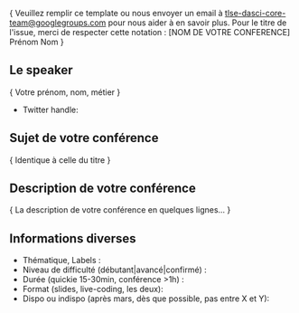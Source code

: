 { Veuillez remplir ce template ou nous envoyer un email à tlse-dasci-core-team@googlegroups.com pour nous aider à en savoir plus.
Pour le titre de l'issue, merci de respecter cette notation : [NOM DE VOTRE CONFERENCE] Prénom Nom }


## Le speaker
{ Votre prénom, nom, métier }

* Twitter handle:

## Sujet de votre conférence
{ Identique à celle du titre }

## Description de votre conférence
{ La description de votre conférence en quelques lignes... }

## Informations diverses
* Thématique, Labels :
* Niveau de difficulté (débutant|avancé|confirmé) :
* Durée (quickie 15-30min, conférence >1h) : 
* Format (slides, live-coding, les deux): 
* Dispo ou indispo (après mars, dès que possible, pas entre X et Y):
